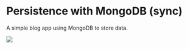 # Persistence with MongoDB (sync)

A simple blog app using MongoDB to store data.

![](https://cdn.glitch.com/732e6975-8c3a-44eb-8ac4-7932fd25440d%2FblogPostGIF.gif)